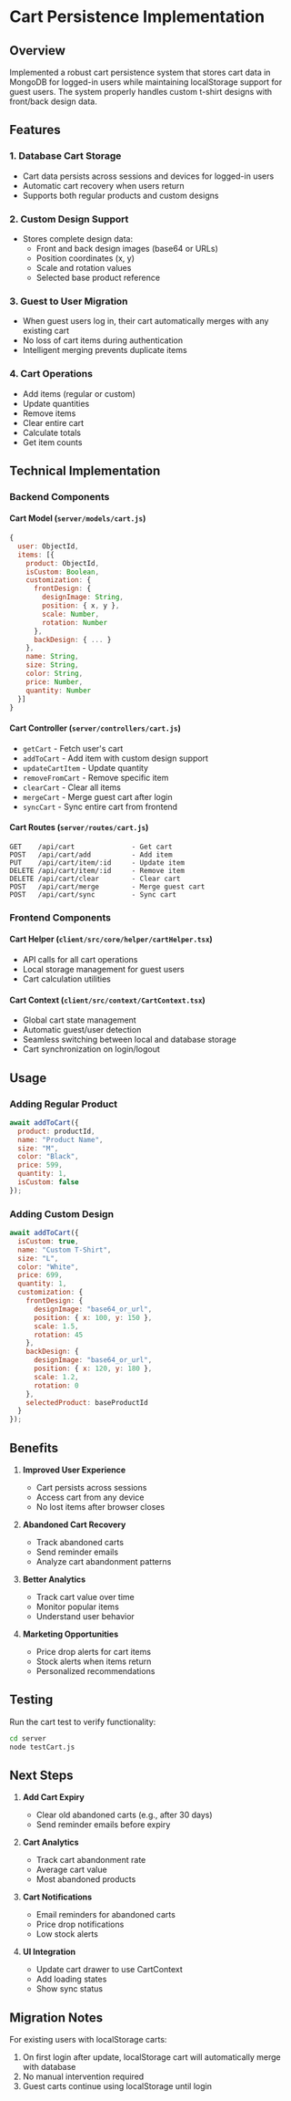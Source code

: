 # Cart Persistence Implementation

## Overview
Implemented a robust cart persistence system that stores cart data in MongoDB for logged-in users while maintaining localStorage support for guest users. The system properly handles custom t-shirt designs with front/back design data.

## Features

### 1. **Database Cart Storage**
- Cart data persists across sessions and devices for logged-in users
- Automatic cart recovery when users return
- Supports both regular products and custom designs

### 2. **Custom Design Support**
- Stores complete design data:
  - Front and back design images (base64 or URLs)
  - Position coordinates (x, y)
  - Scale and rotation values
  - Selected base product reference

### 3. **Guest to User Migration**
- When guest users log in, their cart automatically merges with any existing cart
- No loss of cart items during authentication
- Intelligent merging prevents duplicate items

### 4. **Cart Operations**
- Add items (regular or custom)
- Update quantities
- Remove items
- Clear entire cart
- Calculate totals
- Get item counts

## Technical Implementation

### Backend Components

#### Cart Model (`server/models/cart.js`)
```javascript
{
  user: ObjectId,
  items: [{
    product: ObjectId,
    isCustom: Boolean,
    customization: {
      frontDesign: {
        designImage: String,
        position: { x, y },
        scale: Number,
        rotation: Number
      },
      backDesign: { ... }
    },
    name: String,
    size: String,
    color: String,
    price: Number,
    quantity: Number
  }]
}
```

#### Cart Controller (`server/controllers/cart.js`)
- `getCart` - Fetch user's cart
- `addToCart` - Add item with custom design support
- `updateCartItem` - Update quantity
- `removeFromCart` - Remove specific item
- `clearCart` - Clear all items
- `mergeCart` - Merge guest cart after login
- `syncCart` - Sync entire cart from frontend

#### Cart Routes (`server/routes/cart.js`)
```
GET    /api/cart              - Get cart
POST   /api/cart/add          - Add item
PUT    /api/cart/item/:id     - Update item
DELETE /api/cart/item/:id     - Remove item
DELETE /api/cart/clear        - Clear cart
POST   /api/cart/merge        - Merge guest cart
POST   /api/cart/sync         - Sync cart
```

### Frontend Components

#### Cart Helper (`client/src/core/helper/cartHelper.tsx`)
- API calls for all cart operations
- Local storage management for guest users
- Cart calculation utilities

#### Cart Context (`client/src/context/CartContext.tsx`)
- Global cart state management
- Automatic guest/user detection
- Seamless switching between local and database storage
- Cart synchronization on login/logout

## Usage

### Adding Regular Product
```javascript
await addToCart({
  product: productId,
  name: "Product Name",
  size: "M",
  color: "Black",
  price: 599,
  quantity: 1,
  isCustom: false
});
```

### Adding Custom Design
```javascript
await addToCart({
  isCustom: true,
  name: "Custom T-Shirt",
  size: "L",
  color: "White",
  price: 699,
  quantity: 1,
  customization: {
    frontDesign: {
      designImage: "base64_or_url",
      position: { x: 100, y: 150 },
      scale: 1.5,
      rotation: 45
    },
    backDesign: {
      designImage: "base64_or_url",
      position: { x: 120, y: 180 },
      scale: 1.2,
      rotation: 0
    },
    selectedProduct: baseProductId
  }
});
```

## Benefits

1. **Improved User Experience**
   - Cart persists across sessions
   - Access cart from any device
   - No lost items after browser closes

2. **Abandoned Cart Recovery**
   - Track abandoned carts
   - Send reminder emails
   - Analyze cart abandonment patterns

3. **Better Analytics**
   - Track cart value over time
   - Monitor popular items
   - Understand user behavior

4. **Marketing Opportunities**
   - Price drop alerts for cart items
   - Stock alerts when items return
   - Personalized recommendations

## Testing

Run the cart test to verify functionality:
```bash
cd server
node testCart.js
```

## Next Steps

1. **Add Cart Expiry**
   - Clear old abandoned carts (e.g., after 30 days)
   - Send reminder emails before expiry

2. **Cart Analytics**
   - Track cart abandonment rate
   - Average cart value
   - Most abandoned products

3. **Cart Notifications**
   - Email reminders for abandoned carts
   - Price drop notifications
   - Low stock alerts

4. **UI Integration**
   - Update cart drawer to use CartContext
   - Add loading states
   - Show sync status

## Migration Notes

For existing users with localStorage carts:
1. On first login after update, localStorage cart will automatically merge with database
2. No manual intervention required
3. Guest carts continue using localStorage until login
